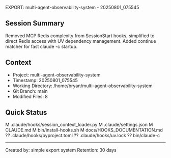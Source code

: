 EXPORT: multi-agent-observability-system - 20250801_075545

## Session Summary
Removed MCP Redis complexity from SessionStart hooks, simplified to direct Redis access with UV dependency management. Added continue matcher for fast claude -c startup.

## Context
- Project: multi-agent-observability-system  
- Timestamp: 20250801_075545
- Working Directory: /home/bryan/multi-agent-observability-system
- Git Branch: main
- Modified Files: 8

## Quick Status
 M .claude/hooks/session_context_loader.py
 M .claude/settings.json
 M CLAUDE.md
 M bin/install-hooks.sh
 M docs/HOOKS_DOCUMENTATION.md
?? .claude/hooks/pyproject.toml
?? .claude/hooks/uv.lock
?? bin/claude-c

---
Created by: simple export system
Retention: 30 days